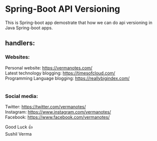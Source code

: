 # Spring-Boot API Versioning

This is Spring-boot app demostrate that how we can do api versioning in Java Spring-boot apps. 

## handlers:
###  Websites:
Personal website: https://vermanotes.com/<br />
Latest technology blogging: https://timesofcloud.com/<br />
Programming Language blogging: https://reallybigindex.com/<br /><br />
###  Social media:
Twitter: https://twitter.com/vermanotes/<br />
Instagram: https://www.instagram.com/vermanotes/<br />
Facebook: https://www.facebook.com/vermanotes/<br />

Good Luck :+1: <br />
Sushil Verma
